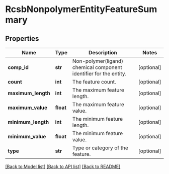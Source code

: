 # RcsbNonpolymerEntityFeatureSummary

## Properties
Name | Type | Description | Notes
------------ | ------------- | ------------- | -------------
**comp_id** | **str** | Non-polymer(ligand) chemical component identifier for the entity. | [optional] 
**count** | **int** | The feature count. | [optional] 
**maximum_length** | **int** | The maximum feature length. | [optional] 
**maximum_value** | **float** | The maximum feature value. | [optional] 
**minimum_length** | **int** | The minimum feature length. | [optional] 
**minimum_value** | **float** | The minimum feature value. | [optional] 
**type** | **str** | Type or category of the feature. | [optional] 

[[Back to Model list]](../README.md#documentation-for-models) [[Back to API list]](../README.md#documentation-for-api-endpoints) [[Back to README]](../README.md)

